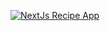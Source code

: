 [![NextJs Recipe App](https://img.shields.io/badge/NextJs%20Recipe%20App-Visit%20Now-cyan)](https://next-js-recipe-app-woad.vercel.app/)
